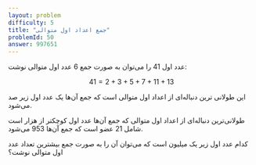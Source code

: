 ```yaml
---
layout: problem
difficulty: 5
title: "جمع اعداد اول متوالی"
problemId: 50
answer: 997651
---
```


عدد اول 41 را می‌توان به صورت جمع 6 عدد اول متوالی نوشت:

$$41 = 2 + 3 + 5 + 7 + 11 + 13$$

این طولانی ترین دنباله‌ای از اعداد اول متوالی است که جمع آن‌ها یک عدد اول زیر صد می‌شود.

طولانی‌ترین دنباله‌ای از اعداد اول متوالی که جمع آن‌ها عدد اول کوچکتر از هزار است شامل 21 عضو است که جمع آن‌ها 953 می‌شود.

کدام عدد اول زیر یک میلیون است که می‌توان آن را به صورت جمع بیشترین تعداد عدد اول متوالی نوشت؟